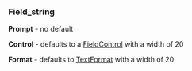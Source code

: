 ### Field_string

**Prompt** - no default

**Control** - defaults to a [FieldControl](<../../User Interfaces/Reference/FieldControl.md>) with a width of 20

**Format** - defaults to [TextFormat](<../../Reports/Reference/TextFormat.md>) with a width of 20